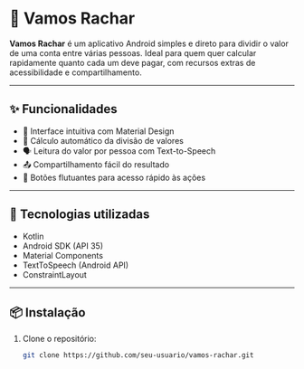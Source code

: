 # 💸 Vamos Rachar

**Vamos Rachar** é um aplicativo Android simples e direto para dividir o valor de uma conta entre várias pessoas. Ideal para quem quer calcular rapidamente quanto cada um deve pagar, com recursos extras de acessibilidade e compartilhamento.

<!-- ![screenshot](https://via.placeholder.com/400x800?text=Preview+do+App)  Substitua por uma imagem real se quiser -->

---

## ✨ Funcionalidades

- 📱 Interface intuitiva com Material Design
- 🔢 Cálculo automático da divisão de valores
- 🗣️ Leitura do valor por pessoa com Text-to-Speech
- 📤 Compartilhamento fácil do resultado
- 🔘 Botões flutuantes para acesso rápido às ações

---

## 🚀 Tecnologias utilizadas

- Kotlin
- Android SDK (API 35)
- Material Components
- TextToSpeech (Android API)
- ConstraintLayout

---

## 📦 Instalação

1. Clone o repositório:
   ```bash
   git clone https://github.com/seu-usuario/vamos-rachar.git
